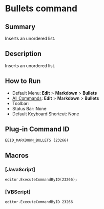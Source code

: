 # Bullets command

## Summary

Inserts an unordered list.

## Description

Inserts an unordered list.

## How to Run

- Default Menu: **Edit** \> **Markdown** \> **Bullets**
- [All Commands](../tools/all_commands): **Edit** \> **Markdown** \> **Bullets**
- Toolbar: 
- Status Bar: None
- Default Keyboard Shortcut: None

## Plug-in Command ID

```
EEID_MARKDOWN_BULLETS (23266)```

## Macros

### \[JavaScript\]

```
editor.ExecuteCommandByID(23266);
```

### \[VBScript\]

```
editor.ExecuteCommandByID 23266
```
